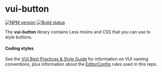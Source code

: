 # vui-button
[![NPM version][npm-image]][npm-url]
[![Build status][ci-image]][ci-url]

[npm-url]: https://npmjs.org/package/vui-button
[npm-image]: https://img.shields.io/npm/v/vui-button.svg
[ci-image]: https://travis-ci.org/Brightspace/valence-ui-button.svg?branch=master
[ci-url]: https://travis-ci.org/Brightspace/valence-ui-button

The **vui-button** library contains Less mixins and CSS that you can use to style buttons.



#### Coding styles
See the [VUI Best Practices & Style Guide](https://github.com/Brightspace/valence-ui-docs/wiki/Best-Practices-&-Style-Guide) for information on VUI naming conventions, plus information about the [EditorConfig](http://editorconfig.org) rules used in this repo.
